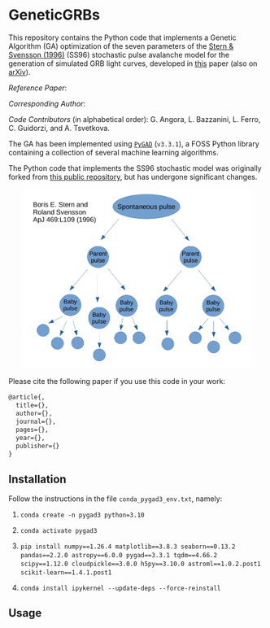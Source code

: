 # GeneticGRBs

This repository contains the Python code that implements a Genetic Algorithm (GA) optimization of the seven parameters of the [Stern & Svensson (1996)](https://iopscience.iop.org/article/10.1086/310267) (SS96) stochastic pulse avalanche model for the generation of simulated GRB light curves, developed in [this]() paper (also on [arXiv]()).

_Reference Paper_:

_Corresponding Author_: 

_Code Contributors_ (in alphabetical order): G. Angora, L. Bazzanini, L. Ferro, C. Guidorzi, and A. Tsvetkova.

The GA has been implemented using [`PyGAD`](https://github.com/ahmedfgad/GeneticAlgorithmPython) (`v3.3.1`), a FOSS Python library containing a collection of several machine learning algorithms.

The Python code that implements the SS96 stochastic model was originally forked from [this public repository](https://github.com/anastasia-tsvetkova/lc_pulse_avalanche), but has undergone significant changes.

<p align="center">
<img src="avalanche.png"  alt="" width = "450" />
</p>

Please cite the following paper if you use this code in your work:
```
@article{,
  title={},
  author={},
  journal={},
  pages={},
  year={},
  publisher={}
}
```



## Installation

Follow the instructions in the file `conda_pygad3_env.txt`, namely:

1. `conda create -n pygad3 python=3.10`

2. `conda activate pygad3`

3. `pip install numpy==1.26.4 matplotlib==3.8.3 seaborn==0.13.2 pandas==2.2.0 astropy==6.0.0 pygad==3.3.1 tqdm==4.66.2 scipy==1.12.0 cloudpickle==3.0.0 h5py==3.10.0 astroml==1.0.2.post1 scikit-learn==1.4.1.post1`

4. `conda install ipykernel --update-deps --force-reinstall`



## Usage
